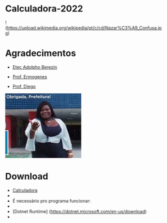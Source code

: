 # Calculadora-2022
 !(https://upload.wikimedia.org/wikipedia/pt/c/cd/Nazar%C3%A9_Confusa.jpg)

# Agradecimentos
- [Etec Adolpho Berezin](http://eteab.com.br/)

- [Prof. Ermogenes](https://github.com/ermogenes)
- [Prof. Diego](https://github.com/diegoneri)


 ![obrigado prefeitura](download.jpg)

 # Download

- [Calculadora](dist/Projeto-Final-2022.zip)
- 
- É necessário pro programa funcionar:
- 
- [Dotnet Runtime] (https://dotnet.microsoft.com/en-us/download)
- 
